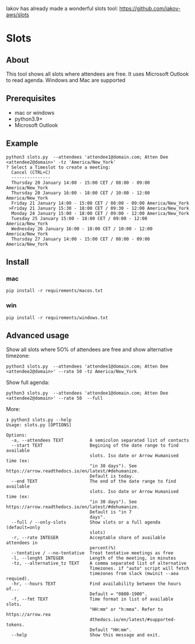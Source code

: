 Iakov has already made a wonderful slots tool: https://github.com/iakov-aws/slots

# Slots

## About

This tool shows all slots where attendees are free. It uses Microsoft Outlook to read agenda. Windows and Mac are supported

## Prerequisites
* mac or windows
* python3.9+
* Microsoft Outlook


## Example
```
python3 slots.py  --attendees 'attendee1@domain.com; Atten Dee <attendee2@domain>' -tz 'America/New_York'
? Select a Timeslot to create a meeting:
  Cancel (CTRL+C)
  ---------------
  Thursday 20 January 14:00 - 15:00 CET / 08:00 - 09:00 America/New_York
  Thursday 20 January 16:00 - 18:00 CET / 10:00 - 12:00 America/New_York
  Friday 21 January 14:00 - 15:00 CET / 08:00 - 09:00 America/New_York
 >Friday 21 January 15:30 - 18:00 CET / 09:30 - 12:00 America/New_York
  Monday 24 January 15:00 - 18:00 CET / 09:00 - 12:00 America/New_York
  Tuesday 25 January 15:00 - 18:00 CET / 09:00 - 12:00 America/New_York
  Wednesday 26 January 16:00 - 18:00 CET / 10:00 - 12:00 America/New_York
  Thursday 27 January 14:00 - 15:00 CET / 08:00 - 09:00 America/New_York

```


## Install
### mac
```
pip install -r requirements/macos.txt
```
### win
```
pip install -r requirements/windows.txt
```


## Advanced usage
Show all slots where 5O% of attendees are free and show alternative timezone:
```
python3 slots.py  --attendees 'attendee1@domain.com; Atten Dee <attendee2@domain>' --rate 50 -tz America/New_York
```

Show full agenda:
```
python3 slots.py  --attendees 'attendee1@domain.com; Atten Dee <attendee2@domain>' --rate 50  --full
```

More:
```
❯ python3 slots.py --help
Usage: slots.py [OPTIONS]

Options:
  -a, --attendees TEXT          A semicolon separated list of contacts
  --start TEXT                  Begining of the date range to find available
                                slots. Iso date or Arrow Humanised time (ex:
                                "in 30 days"). See https://arrow.readthedocs.io/en/latest/#dehumanize. 
                                Default is today.
  --end TEXT                    The end of the date range to find available
                                slots. Iso date or Arrow Humanised time (ex:
                                "in 30 days"). See https://arrow.readthedocs.io/en/latest/#dehumanize. 
                                Default is "in 7
                                days".
  --full / --only-slots         Show slots or a full agenda (default=only
                                slots)
  -r, --rate INTEGER            Acceptable share of available attendees in
                                percent(%)
  --tentative / --no-tentative  Treat tentative meetings as free
  -l, --lenght INTEGER          Length of the meeting, in minutes 
  -tz, --alternative_tz TEXT    A comma separated list of alternative
                                Timezones. if "auto" script will fetch
                                timezones from slack (mwinit --aea requied).
  -hr, --hours TEXT             Find availability between the hours of...
                                Default = "0800-1900".
  -f, --fmt TEXT                Time format in list of available slots.
                                "HH:mm" or "h:mma". Refer to https://arrow.rea
                                dthedocs.io/en/latest/#supported-tokens.
                                Default "HH:mm".
  --help                        Show this message and exit.
 ```
